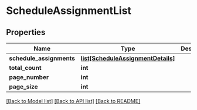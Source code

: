 # ScheduleAssignmentList

## Properties
Name | Type | Description | Notes
------------ | ------------- | ------------- | -------------
**schedule_assignments** | [**list[ScheduleAssignmentDetails]**](ScheduleAssignmentDetails.md) |  | [optional] 
**total_count** | **int** |  | [optional] 
**page_number** | **int** |  | [optional] 
**page_size** | **int** |  | [optional] 

[[Back to Model list]](../README.md#documentation-for-models) [[Back to API list]](../README.md#documentation-for-api-endpoints) [[Back to README]](../README.md)


